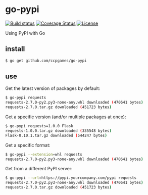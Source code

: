 # go-pypi

[![Build status](https://img.shields.io/travis/ccpgames/go-pypi.svg)](https://travis-ci.org/ccpgames/go-pypi)
[![Coverage Status](https://img.shields.io/coveralls/ccpgames/go-pypi.svg)](https://coveralls.io/r/ccpgames/go-pypi?branch=master)
[![License](https://img.shields.io/github/license/ccpgames/go-pypi.svg)](https://github.com/ccpgames/go-pypi/blob/master/LICENSE)

Using PyPI with Go

## install

```bash
$ go get github.com/ccpgames/go-pypi
```

## use

Get the latest version of packages by default:

```bash
$ go-pypi requests
requests-2.7.0-py2.py3-none-any.whl downloaded (470641 bytes)
requests-2.7.0.tar.gz downloaded (451723 bytes)
```

Get a specific version (and/or multiple packages at once):

```bash
$ go-pypi requests=1.0.0 Flask
requests-1.0.0.tar.gz downloaded (335548 bytes)
Flask-0.10.1.tar.gz downloaded (544247 bytes)
```

Get a specific format:

```bash
$ go-pypi --extension=whl requests
requests-2.7.0-py2.py3-none-any.whl downloaded (470641 bytes)
```

Get from a different PyPI server:

```bash
$ go-pypi --url=https://pypi.yourcompany.com/pypi requests
requests-2.7.0-py2.py3-none-any.whl downloaded (470641 bytes)
requests-2.7.0.tar.gz downloaded (451723 bytes)
```
